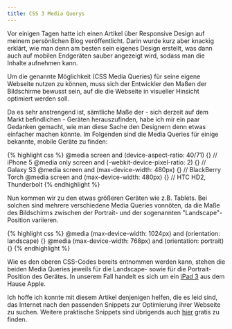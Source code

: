 ```yaml
---
title: CSS 3 Media Querys
---
```


Vor einigen Tagen hatte ich einen Artikel über Responsive Design auf meinem persönlichen Blog veröffentlicht. Darin wurde kurz aber knackig erklärt, wie man denn am besten sein eigenes Design erstellt, was dann auch auf mobilen Endgeräten sauber angezeigt wird, sodass man die Inhalte aufnehmen kann.

Um die genannte Möglichkeit (CSS Media Queries) für seine eigene Webseite nutzen zu können, muss sich der Entwickler den Maßen der Bildschirme bewusst sein, auf die die Webseite in visueller Hinsicht optimiert werden soll.

Da es sehr anstrengend ist, sämtliche Maße der - sich derzeit auf dem Markt befindlichen - Geräten herauszufinden, habe ich mir ein paar Gedanken gemacht, wie man diese Sache den Designern denn etwas einfacher machen könnte. Im Folgenden sind die Media Queries für einige bekannte, mobile Geräte zu finden:

{% highlight css %}
@media screen and (device-aspect-ratio: 40/71) {} // iPhone 5
@media only screen and (-webkit-device-pixel-ratio: 2) {} // Galaxy S3
@media screen and (max-device-width: 480px) {} // BlackBerry Torch
@media screen and (max-device-width: 480px) {} // HTC HD2, Thunderbolt
{% endhighlight %}

Nun kommen wir zu den etwas größeren Geräten wie z.B. Tablets. Bei solchen sind mehrere verschiedene Media Queries vonnöten, da die Maße des Bildschirms zwischen der Portrait- und der sogenannten "Landscape"-Position variieren.

{% highlight css %}
@media (max-device-width: 1024px) and (orientation: landscape) {}
@media (max-device-width: 768px) and (orientation: portrait) {}
{% endhighlight %}

Wie es den oberen CSS-Codes bereits entnommen werden kann, stehen die beiden Media Queries jeweils für die Landscape- sowie für die Portrait-Position des Gerätes. In unserem Fall handelt es sich um ein [iPad 3][1] aus dem Hause Apple.

Ich hoffe ich konnte mit diesem Artikel denjenigen helfen, die es leid sind, das Internet nach den passenden Snippets zur Optimierung ihrer Webseite zu suchen. Weitere praktische Snippets sind übrigends auch [hier][2] gratis zu finden.

[1]: http://www.apple.com/de/ipad/
[2]: http://nmsdvid.com/snippets/